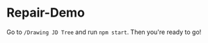 # Repair-Demo

Go to <code>/Drawing JD Tree</code> and run <code>npm start</code>. Then you're ready to go!
